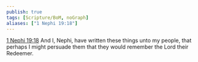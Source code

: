 ```yaml
---
publish: true
tags: [Scripture/BoM, noGraph]
aliases: ["1 Nephi 19:18"]
---
```

[1 Nephi 19:18](https://churchofjesuschrist.org/study/scriptures/bofm/1-ne/19?lang=eng&id=p18#p18) And I, Nephi, have written these things unto my people, that perhaps I might persuade them that they would remember the Lord their Redeemer.
